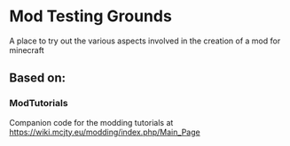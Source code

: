 # Mod Testing Grounds
A place to try out the various aspects involved in the creation of a mod for minecraft




## Based on:
### ModTutorials
Companion code for the modding tutorials at https://wiki.mcjty.eu/modding/index.php/Main_Page
